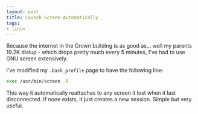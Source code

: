 ```yaml
---
layout: post
title: Launch Screen Automatically
tags:
- linux
---
```

Because the internet in the Crown building is as good as... well my parents 19.2K dialup - which drops pretty much every 5 minutes, I've had to use GNU screen extensively.

I've modified my `.bash_profile` page to have the following line:
    
```bash
exec /usr/bin/screen -R
```

This way it automatically reattaches to any screen it lost when it last disconnected. If none exists, it just creates a new session.  Simple but very useful.

